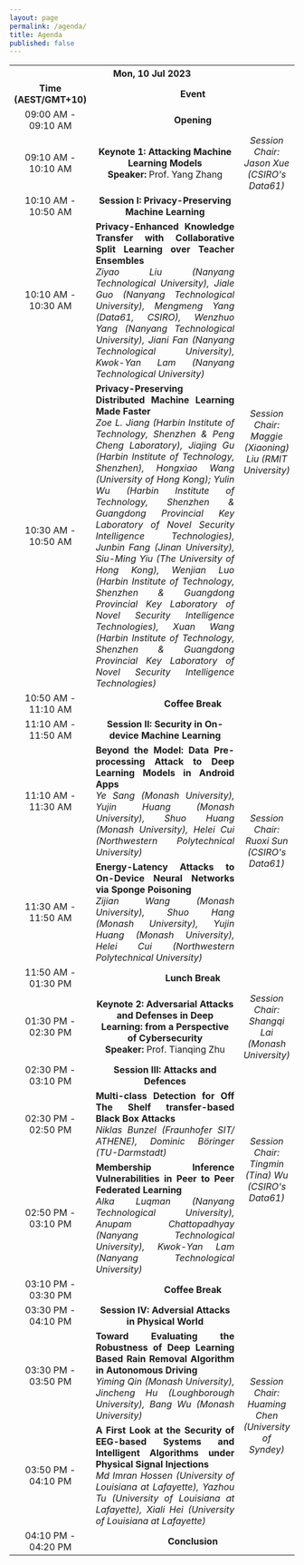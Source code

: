 ```yaml
---
layout: page
permalink: /agenda/
title: Agenda
published: false
---
```

<table>
    <tr>
        <th colspan="3" style="text-align: center;"><strong class="h3">Mon, 10 Jul 2023</strong></th>
    </tr>
    <tr style="text-align: center;">
        <td><strong class="h4">Time (AEST/GMT+10)</strong></td>
        <td colspan="2" style="vertical-align: middle"><strong class="h4">Event</strong></td>
    </tr>
    <tr style="text-align: center;">
        <td style="vertical-align: middle">09:00 AM - 09:10 AM</td>
        <td colspan="2"><strong>Opening</strong></td>
    </tr>
    <tr style="text-align: center;">
        <td style="vertical-align: middle">09:10 AM - 10:10 AM</td>
        <td width="60%"><b>Keynote 1: Attacking Machine Learning Models</b><br><strong>Speaker: </strong>Prof. Yang Zhang</td>
        <td style="text-align:center;vertical-align:middle;"><i class="h4">Session Chair:<br>Jason Xue<br>(CSIRO's Data61)</i></td>
    </tr>
    <tr style="text-align: center;">
        <td style="vertical-align: middle">10:10 AM - 10:50 AM</td>
        <td><strong>Session I: Privacy-Preserving Machine Learning</strong></td>
        <td rowspan="3" style="text-align:center;vertical-align:middle;"><i class="h4">Session Chair:<br>Maggie (Xiaoning) Liu (RMIT University)</i></td>    
    </tr>
    <tr style="text-align: center;">
        <td style="vertical-align: middle">10:10 AM - 10:30 AM</td>
        <td style="text-align:justify;"><b>Privacy-Enhanced Knowledge Transfer with Collaborative Split Learning over Teacher Ensembles</b><br>
<i>Ziyao Liu (Nanyang Technological University), Jiale Guo (Nanyang Technological University), Mengmeng Yang (Data61, CSIRO), Wenzhuo Yang (Nanyang Technological University), Jiani Fan (Nanyang Technological University), Kwok-Yan Lam (Nanyang Technological University)</i></td>
    </tr>
    <tr style="text-align: center;">
        <td style="vertical-align: middle">10:30 AM - 10:50 AM</td>
        <td style="text-align:justify;"><b>Privacy-Preserving Distributed Machine Learning Made Faster</b><br>
<i>Zoe L. Jiang (Harbin Institute of Technology, Shenzhen & Peng Cheng Laboratory), Jiajing Gu (Harbin Institute of Technology, Shenzhen), Hongxiao Wang (University of Hong Kong); Yulin Wu (Harbin Institute of Technology, Shenzhen & Guangdong Provincial Key Laboratory of Novel Security Intelligence Technologies), Junbin Fang (Jinan University), Siu-Ming Yiu (The University of Hong Kong), Wenjian Luo (Harbin Institute of Technology, Shenzhen & Guangdong Provincial Key Laboratory of Novel Security Intelligence Technologies), Xuan Wang (Harbin Institute of Technology, Shenzhen & Guangdong Provincial Key Laboratory of Novel Security Intelligence Technologies)</i></td>
    </tr>
    <tr style="text-align: center;">
        <td style="vertical-align: middle">10:50 AM - 11:10 AM</td>
        <td colspan="2"><strong>Coffee Break</strong></td>
    </tr>
    <tr style="text-align: center;">
        <td style="vertical-align: middle">11:10 AM - 11:50 AM</td>
        <td><strong>Session II: Security in On-device Machine Learning</strong></td>
        <td rowspan="3" style="text-align:center;vertical-align:middle;"><i class="h4">Session Chair:<br>Ruoxi Sun<br>(CSIRO's Data61)</i></td>    
    </tr>
    <tr style="text-align: center;">
        <td style="vertical-align: middle">11:10 AM - 11:30 AM</td>
        <td style="text-align:justify;"><b>Beyond the Model: Data Pre-processing Attack to Deep Learning Models in Android Apps</b><br>
<i>Ye Sang (Monash University), Yujin Huang (Monash University), Shuo Huang (Monash University), Helei Cui (Northwestern Polytechnical University)</i></td>
    </tr>
    <tr style="text-align: center;">
        <td style="vertical-align: middle">11:30 AM - 11:50 AM</td>
        <td style="text-align:justify;"><b>Energy-Latency Attacks to On-Device Neural Networks via Sponge Poisoning</b><br>
<i>Zijian Wang (Monash University), Shuo Hang (Monash University), Yujin Huang (Monash University), Helei Cui (Northwestern Polytechnical University)</i></td>
    </tr>
     <tr style="text-align: center;">
        <td style="vertical-align: middle">11:50 AM - 01:30 PM</td>
        <td colspan="2"><strong>Lunch Break</strong></td>
    </tr>
    <tr style="text-align: center;">
        <td style="vertical-align: middle">01:30 PM - 02:30 PM</td>
        <td width="60%"><b>Keynote 2: Adversarial Attacks and Defenses in Deep Learning: from a Perspective of Cybersecurity</b><br><strong>Speaker: </strong>Prof. Tianqing Zhu</td>
        <td style="text-align:center;vertical-align:middle;"><i class="h4">Session Chair:<br>Shangqi Lai<br>(Monash University)</i></td>
    </tr>
    <tr style="text-align: center;">
        <td style="vertical-align: middle">02:30 PM - 03:10 PM</td>
        <td><strong>Session III: Attacks and Defences</strong></td>
        <td rowspan="3" style="text-align:center;vertical-align:middle;"><i class="h4">Session Chair:<br>Tingmin (Tina) Wu<br>(CSIRO's Data61)</i></td>    
    </tr>
    <tr style="text-align: center;">
        <td style="vertical-align: middle">02:30 PM - 02:50 PM</td>
        <td style="text-align:justify;"><b>Multi-class Detection for Off The Shelf transfer-based Black Box Attacks</b><br>
<i>Niklas Bunzel (Fraunhofer SIT/ ATHENE), Dominic Böringer (TU-Darmstadt)</i></td>
    </tr>
    <tr style="text-align: center;">
        <td style="vertical-align: middle">02:50 PM - 03:10 PM</td>
        <td style="text-align:justify;"><b>Membership Inference Vulnerabilities in Peer to Peer Federated Learning</b><br>
<i>Alka Luqman (Nanyang Technological University), Anupam Chattopadhyay (Nanyang Technological University), Kwok-Yan Lam (Nanyang Technological University)</i></td>
    </tr>
     <tr style="text-align: center;">
        <td style="vertical-align: middle">03:10 PM - 03:30 PM</td>
        <td colspan="2"><strong>Coffee Break</strong></td>
    </tr>
    <tr style="text-align: center;">
        <td style="vertical-align: middle">03:30 PM - 04:10 PM</td>
        <td><strong>Session IV: Adversial Attacks in Physical World</strong></td>
        <td rowspan="3" style="text-align:center;vertical-align:middle;"><i class="h4">Session Chair:<br>Huaming Chen<br>(University of Syndey)</i></td>    
    </tr>
    <tr style="text-align: center;">
        <td style="vertical-align: middle">03:30 PM - 03:50 PM</td>
        <td style="text-align:justify;"><b>Toward Evaluating the Robustness of Deep Learning Based Rain Removal Algorithm in Autonomous Driving</b><br>
<i>Yiming Qin (Monash University), Jincheng Hu (Loughborough University), Bang Wu (Monash University)</i></td>
    </tr>
    <tr style="text-align: center;">
        <td style="vertical-align: middle">03:50 PM - 04:10 PM</td>
        <td style="text-align:justify;"><b>A First Look at the Security of EEG-based Systems and Intelligent Algorithms under Physical Signal Injections</b><br>
<i>Md Imran Hossen (University of Louisiana at Lafayette), Yazhou Tu (University of Louisiana at Lafayette), Xiali Hei (University of Louisiana at Lafayette)</i></td>
    </tr>
    <tr style="text-align: center;">
        <td style="vertical-align: middle">04:10 PM - 04:20 PM</td>
        <td colspan="2"><strong>Conclusion</strong></td>
    </tr>
</table>
